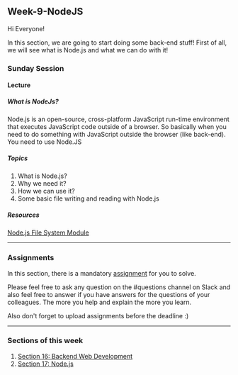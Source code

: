 ## Week-9-NodeJS

Hi Everyone! 

In this section, we are going to start doing some back-end stuff! First of all, we will see what is Node.js and what we can do with it!

### Sunday Session

#### Lecture

##### What is NodeJs?
Node.js is an open-source, cross-platform JavaScript run-time environment that executes JavaScript code outside of a browser. So basically when you need to do something with JavaScript outside the browser (like back-end). You need to use Node.JS


##### Topics

1. What is Node.js?
2. Why we need it?
3. How we can use it?
4. Some basic file writing and reading with Node.js


##### Resources

[Node.js File System Module](https://www.w3schools.com/nodejs/nodejs_filesystem.asp)

---

### Assignments

In this section, there is a mandatory [assignment](./assignments) for you to solve.

Please feel free to ask any question on the #questions channel on Slack and also feel free to answer if you have answers for the questions of your colleagues. The more you help and explain the more you learn. 

Also don't forget to upload assignments before the deadline :)

---

### Sections of this week

1. [Section 16: Backend Web Development](https://www.udemy.com/course/the-complete-web-development-bootcamp/learn/lecture/12407820#overview)
2. [Section 17: Node.js](https://www.udemy.com/course/the-complete-web-development-bootcamp/learn/lecture/12384268#overview)
